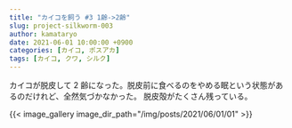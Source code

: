 ```yaml
---
title: "カイコを飼う #3 1齢->2齢"
slug: project-silkworm-003
author: kamataryo
date: 2021-06-01 10:00:00 +0900
categories: [カイコ, ポスアカ]
tags: [カイコ, クワ, シルク]
---
```

カイコが脱皮して 2 齢になった。脱皮前に食べるのをやめる眠という状態があるのだけれど、全然気づかなかった。
脱皮殻がたくさん残っている。

{{< image_gallery image_dir_path="/img/posts/2021/06/01/01" >}}
